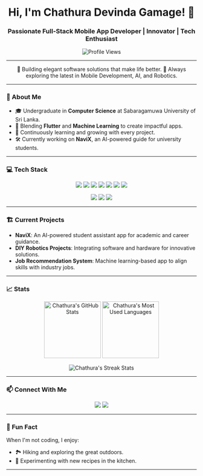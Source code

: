 <h1 align="center">Hi, I'm Chathura Devinda Gamage! 👋</h1>
<h3 align="center">Passionate Full-Stack Mobile App Developer | Innovator | Tech Enthusiast</h3>
<p align="center">
    <img src="https://komarev.com/ghpvc/?username=Dewchathu&label=Profile%20Views&color=0e75b6&style=flat" alt="Profile Views" />
</p>

---

<p align="center">
    🌟 Building elegant software solutions that make life better.  
    🚀 Always exploring the latest in Mobile Development, AI, and Robotics.  
</p>

---

### 🚀 About Me  
- 🎓 Undergraduate in **Computer Science** at Sabaragamuwa University of Sri Lanka.  
- 🔧 Blending **Flutter** and **Machine Learning** to create impactful apps.  
- 🌱 Continuously learning and growing with every project.  
- 🛠️ Currently working on **NaviX**, an AI-powered guide for university students.  

---

### 💻 Tech Stack  

<p align="center">
    <img src="https://img.shields.io/badge/Flutter-%2342A5F5.svg?style=for-the-badge&logo=flutter&logoColor=white" />
    <img src="https://img.shields.io/badge/Dart-%2300B4AB.svg?style=for-the-badge&logo=dart&logoColor=white" />
    <img src="https://img.shields.io/badge/Python-%233572A5.svg?style=for-the-badge&logo=python&logoColor=white" />
    <img src="https://img.shields.io/badge/JavaScript-%23f1e05a.svg?style=for-the-badge&logo=javascript&logoColor=white" />
    <img src="https://img.shields.io/badge/Firebase-%23FFCA28.svg?style=for-the-badge&logo=firebase&logoColor=white" />
    <img src="https://img.shields.io/badge/MySQL-%2300758f.svg?style=for-the-badge&logo=mysql&logoColor=white" />
    <img src="https://img.shields.io/badge/React-%2361dbfb.svg?style=for-the-badge&logo=react&logoColor=white" />
</p>

<p align="center">
    <img src="https://img.shields.io/badge/Adobe Photoshop-%2318152E.svg?style=for-the-badge&logo=adobe-photoshop&logoColor=white" />
    <img src="https://img.shields.io/badge/Arduino-%2300979C.svg?style=for-the-badge&logo=arduino&logoColor=white" />
    <img src="https://img.shields.io/badge/Figma-%2300d47b.svg?style=for-the-badge&logo=figma&logoColor=white" />
</p>

---

### 🏗️ Current Projects  

- **NaviX**: An AI-powered student assistant app for academic and career guidance.  
- **DIY Robotics Projects**: Integrating software and hardware for innovative solutions.  
- **Job Recommendation System**: Machine learning-based app to align skills with industry jobs.  

---

### 📈 Stats  

<p align="center">
    <img src="https://github-readme-stats.vercel.app/api?username=Dewchathu&show_icons=true&theme=radical" alt="Chathura's GitHub Stats" height="150" />
    <img src="https://github-readme-stats.vercel.app/api/top-langs/?username=Dewchathu&layout=compact&theme=radical" alt="Chathura's Most Used Languages" height="150" />
</p>

<p align="center"><img align="center" src="https://github-readme-streak-stats.herokuapp.com/?user=dewchathu&" alt="Chathura's Streak Stats" /></p>

---

### 📫 Connect With Me  

<p align="center">
    <a href="mailto:chathuradevinda.bc@gmail.com"><img src="https://img.shields.io/badge/Email-%23D14836.svg?style=for-the-badge&logo=gmail&logoColor=white" /></a>
    <a href="https://linkedin.com/in/dewchathu"><img src="https://img.shields.io/badge/LinkedIn-%230077B5.svg?style=for-the-badge&logo=linkedin&logoColor=white" /></a>
</p>

---

### 🌟 Fun Fact  
When I'm not coding, I enjoy:  
- 🏞️ Hiking and exploring the great outdoors.  
- 🍳 Experimenting with new recipes in the kitchen.  

---


